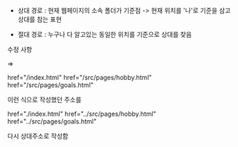 - 상대 경로 : 현재 웹페이지의 소속 폴더가 기준점
-> 현재 위치를 '나'로 기준을 삼고 상대를 참는 표현

- 절대 경로 : 누구나 다 알고있는 동일한 위치를 기준으로 상대를 찾음


수정 사항 

=> 

href="/index.html"
href="/src/pages/hobby.html"
href="/src/pages/goals.html"

이런 식으로 작성했던 주소를 

href="./index.html"
href="../src/pages/hobby.html"
href="../src/pages/goals.html"

다시 상대주소로 작성함 